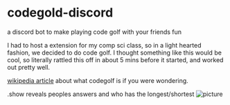 # codegold-discord
a discord bot to make playing code golf with your friends fun

I had to host a extension for my comp sci class, so in a light hearted fashion, we decided to do code golf. I thought something like this would be cool, so literally rattled this off in about 5 mins before it started, and worked out pretty well.

[wikipedia article](https://en.wikipedia.org/wiki/Code_golf) about what codegolf is if you were wondering.

.show reveals peoples answers and who has the longest/shortest
![picture](https://imgur.com/a/nXh0pAl.png)
